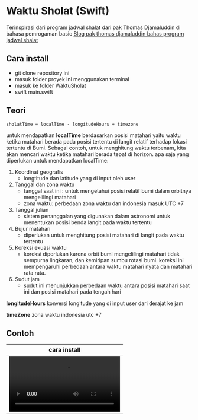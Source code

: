 # Waktu Sholat (Swift)

Terinspirasi dari program jadwal shalat dari pak Thomas Djamaluddin di bahasa pemrogaman basic [Blog pak thomas djamaluddin bahas program jadwal shalat](https://tdjamaluddin.wordpress.com/2010/12/09/program-jadwal-shalat/)

## Cara install
* git clone repository ini
* masuk folder proyek ini menggunakan terminal
* masuk ke folder WaktuSholat
* swift main.swift
  

## Teori
```
sholatTime = localTime - longitudeHours + timezone
```
untuk mendapatkan **localTime** berdasarkan posisi matahari yaitu waktu ketika matahari berada pada posisi tertentu di langit relatif terhadap lokasi tertentu di Bumi. Sebagai contoh, untuk menghitung waktu terbenam, kita akan mencari waktu ketika matahari berada tepat di horizon. apa saja yang diperlukan untuk mendapatkan localTime:
 1. Koordinat geografis
    - longtitude dan latitude yang di input oleh user
 2. Tanggal dan zona waktu
    - tanggal saat ini : untuk mengetahui posisi relatif bumi dalam orbitnya mengelilingi matahari
    - zona waktu: perbedaan zona waktu dan indonesia masuk UTC +7
 3. Tanggal julian
    - sistem penanggalan yang digunakan dalam astronomi untuk menentukan posisi benda langit pada waktu tertentu
4. Bujur matahari
   - diperlukan untuk menghitung posisi matahari di langit pada waktu tertentu
5. Koreksi ekuasi waktu
   - koreksi diperlukan karena orbit bumi mengelilingi matahari tidak sempurna lingkaran, dan kemiripan sumbu rotasi bumi. koreksi ini mempengaruhi perbedaan antara waktu matahari nyata dan matahari rata rata.
6. Sudut jam
   - sudut ini menunjukkan perbedaan waktu antara posisi matahari saat ini dan posisi matahari pada tengah hari

**longitudeHours** konversi longitude yang di input user dari derajat ke jam

**timeZone** zona waktu indonesia utc +7

## Contoh
| cara install |
| --- |
|  <video src="https://github.com/nvnthermawan12/WaktuSholat/assets/74716034/e7b67e6c-f7be-4722-bb14-43404fc7c829"> |
               
